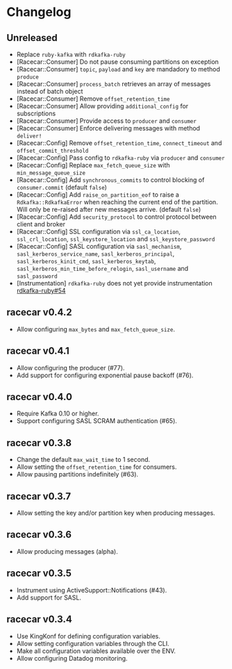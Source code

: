 # Changelog

## Unreleased

* Replace `ruby-kafka` with `rdkafka-ruby`
* [Racecar::Consumer] Do not pause consuming partitions on exception
* [Racecar::Consumer] `topic`, `payload` and `key` are mandadory to method `produce`
* [Racecar::Consumer] `process_batch` retrieves an array of messages instead of batch object
* [Racecar::Consumer] Remove `offset_retention_time`
* [Racecar::Consumer] Allow providing `additional_config` for subscriptions
* [Racecar::Consumer] Provide access to `producer` and `consumer`
* [Racecar::Consumer] Enforce delivering messages with method `deliver!`
* [Racecar::Config] Remove `offset_retention_time`, `connect_timeout` and `offset_commit_threshold`
* [Racecar::Config] Pass config to `rdkafka-ruby` via `producer` and `consumer`
* [Racecar::Config] Replace `max_fetch_queue_size` with `min_message_queue_size`
* [Racecar::Config] Add `synchronous_commits` to control blocking of `consumer.commit` (default `false`)
* [Racecar::Config] Add `raise_on_partition_eof` to raise a `Rdkafka::RdkafkaError` when reaching the current end of the partition. Will only be re-raised after new messages arrive. (default `false`)
* [Racecar::Config] Add `security_protocol` to control protocol between client and broker
* [Racecar::Config] SSL configuration via `ssl_ca_location`, `ssl_crl_location`, `ssl_keystore_location` and `ssl_keystore_password`
* [Racecar::Config] SASL configuration via `sasl_mechanism`, `sasl_kerberos_service_name`, `sasl_kerberos_principal`, `sasl_kerberos_kinit_cmd`, `sasl_kerberos_keytab`, `sasl_kerberos_min_time_before_relogin`, `sasl_username` and `sasl_password`
* [Instrumentation] `rdkafka-ruby` does not yet provide instrumentation [rdkafka-ruby#54](https://github.com/appsignal/rdkafka-ruby/issues/54)

## racecar v0.4.2

* Allow configuring `max_bytes` and `max_fetch_queue_size`.

## racecar v0.4.1

* Allow configuring the producer (#77).
* Add support for configuring exponential pause backoff (#76).

## racecar v0.4.0

* Require Kafka 0.10 or higher.
* Support configuring SASL SCRAM authentication (#65).

## racecar v0.3.8

* Change the default `max_wait_time` to 1 second.
* Allow setting the `offset_retention_time` for consumers.
* Allow pausing partitions indefinitely (#63).

## racecar v0.3.7

* Allow setting the key and/or partition key when producing messages.

## racecar v0.3.6

* Allow producing messages (alpha).

## racecar v0.3.5

* Instrument using ActiveSupport::Notifications (#43).
* Add support for SASL.

## racecar v0.3.4

* Use KingKonf for defining configuration variables.
* Allow setting configuration variables through the CLI.
* Make all configuration variables available over the ENV.
* Allow configuring Datadog monitoring.
